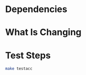 # Dependencies

<!-- Does anything need to be performed as part of this change? -->

# What Is Changing

<!-- Add information on what has changed here. -->

# Test Steps

```sh
make testacc
```

<!-- Additional test steps beyond the acceptance tests go here. -->
